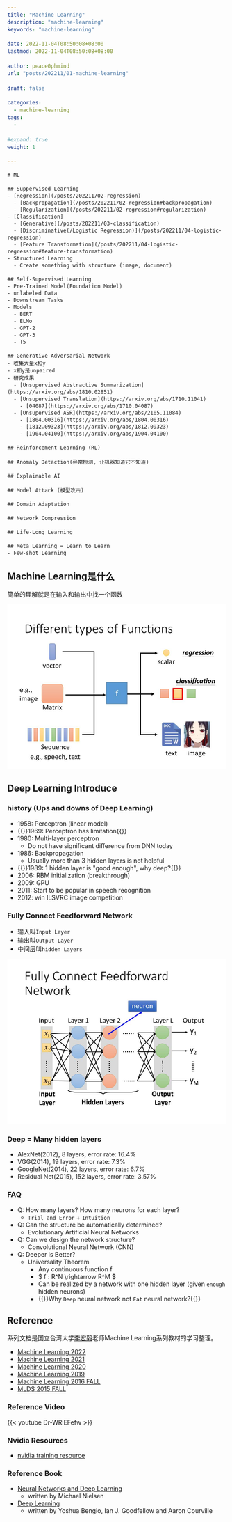 ```yaml
---
title: "Machine Learning"
description: "machine-learning"
keywords: "machine-learning"

date: 2022-11-04T08:50:08+08:00
lastmod: 2022-11-04T08:50:08+08:00

author: peace0phmind
url: "posts/202211/01-machine-learning"

draft: false

categories:
  - machine-learning
tags:
  - 

#expand: true
weight: 1

---
```


```markmap
# ML

## Suppervised Learning
- [Regression](/posts/202211/02-regression)
  - [Backpropagation](/posts/202211/02-regression#backpropagation)
  - [Regularization](/posts/202211/02-regression#regularization)
- [Classification]
  - [Generative](/posts/202211/03-classification)
  - [Discriminative(/Logistic Regression)](/posts/202211/04-logistic-regression)
  - [Feature Transformation](/posts/202211/04-logistic-regression#feature-transformation)
- Structured Learning
  - Create something with structure (image, document)

## Self-Supervised Learning
- Pre-Trained Model(Foundation Model)
- unlabeled Data
- Downstream Tasks
- Models
  - BERT
  - ELMo
  - GPT-2
  - GPT-3
  - T5

## Generative Adversarial Network
- 收集大量x和y
- x和y是unpaired
- 研究成果
  - [Unsupervised Abstractive Summarization](https://arxiv.org/abs/1810.02851)
  - [Unsupervised Translation](https://arxiv.org/abs/1710.11041)
    - [04087](https://arxiv.org/abs/1710.04087)
  - [Unsupervised ASR](https://arxiv.org/abs/2105.11084)
    - [1804.00316](https://arxiv.org/abs/1804.00316)
    - [1812.09323](https://arxiv.org/abs/1812.09323)
    - [1904.04100](https://arxiv.org/abs/1904.04100)

## Reinforcement Learning (RL)

## Anomaly Detaction(异常检测, 让机器知道它不知道)

## Explainable AI

## Model Attack (模型攻击)

## Domain Adaptation

## Network Compression

## Life-Long Learning

## Meta Learning = Learn to Learn
- Few-shot Learning

```

## Machine Learning是什么

简单的理解就是在输入和输出中找一个函数

![Different types of Functions](/images/202211/01-machine-learning/01.007.jpg "Different types of Functions")

## Deep Learning Introduce

### history (Ups and downs of Deep Learning)
- 1958: Perceptron (linear model)
- {{<color>}}1969: Perceptron has limitation{{</color>}}
- 1980: Multi-layer perceptron
  - Do not have significant difference from DNN today
- 1986: Backpropagation
  - Usually more than 3 hidden layers is not helpful
- {{<color>}}1989: 1 hidden layer is "good enough", why deep?{{</color>}}
- 2006: RBM initialization (breakthrough)
- 2009: GPU
- 2011: Start to be popular in speech recognition
- 2012: win ILSVRC image competition

### Fully Connect Feedforward Network
- 输入叫`Input Layer`
- 输出叫`Output Layer`
- 中间层叫`hidden Layers`

![Fully Connect Feedforward Network](/images/202211/01-machine-learning/06.009.jpg "Fully Connect Feedforward Network")

### Deep = Many hidden layers
- AlexNet(2012), 8 layers, error rate: 16.4%
- VGG(2014), 19 layers, error rate: 7.3%
- GoogleNet(2014), 22 layers, error rate: 6.7%
- Residual Net(2015), 152 layers, error rate: 3.57%

### FAQ
- Q: How many layers? How many neurons for each layer?
  - `Trial and Error` + `Intuition`
- Q: Can the structure be automatically determined?
  - Evolutionary Artificial Neural Networks
- Q: Can we design the network structure?
  - Convolutional Neural Network (CNN)
- Q: Deeper is Better?
  - Universality Theorem
    - Any continuous function f
    - $ f : R^N \rightarrow R^M $
    - Can be realized by a network with one hidden layer (given `enough` hidden neurons)
    - {{<color>}}Why `Deep` neural network not `Fat` neural network?{{</color>}}


## Reference
系列文档是国立台湾大学[李宏毅](https://speech.ee.ntu.edu.tw/~hylee/index.php)老师Machine Learning系列教材的学习整理。

- [Machine Learning 2022](https://speech.ee.ntu.edu.tw/~hylee/ml/2022-spring.php)
- [Machine Learning 2021](https://speech.ee.ntu.edu.tw/~hylee/ml/2021-spring.php)
- [Machine Learning 2020](https://speech.ee.ntu.edu.tw/~hylee/ml/2020-spring.php)
- [Machine Learning 2019](https://speech.ee.ntu.edu.tw/~hylee/ml/2019-spring.php)
- [Machine Learning 2016 FALL](https://speech.ee.ntu.edu.tw/~hylee/ml/2016-fall.php)
- [MLDS 2015 FALL](https://speech.ee.ntu.edu.tw/~hylee/mlds/2015-fall.php)

### Reference Video

{{< youtube Dr-WRlEFefw >}}

### Nvidia Resources
- [nvidia training resource](https://www.nvidia.com/en-us/training/resources/)


### Reference Book
- [Neural Networks and Deep Learning](http://neuralnetworksanddeeplearning.com/)
  - written by Michael Nielsen
- [Deep Learning](https://www.deeplearningbook.org/)
  - written by Yoshua Bengio, Ian J. Goodfellow and Aaron Courville
